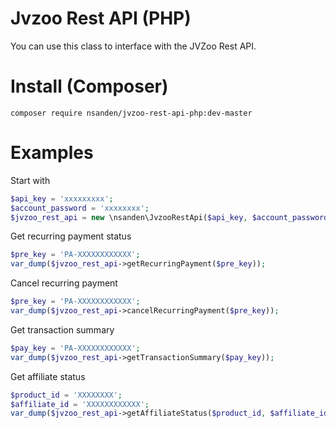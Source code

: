 # Jvzoo Rest API (PHP)

You can use this class to interface with the JVZoo Rest API.

# Install (Composer)

```
composer require nsanden/jvzoo-rest-api-php:dev-master
```

# Examples

Start with
```php
$api_key = 'xxxxxxxxx';
$account_password = 'xxxxxxxx';
$jvzoo_rest_api = new \nsanden\JvzooRestApi($api_key, $account_password);
```
Get recurring payment status
```php
$pre_key = 'PA-XXXXXXXXXXXX';
var_dump($jvzoo_rest_api->getRecurringPayment($pre_key));
```
Cancel recurring payment
```php
$pre_key = 'PA-XXXXXXXXXXXX';
var_dump($jvzoo_rest_api->cancelRecurringPayment($pre_key));
```
Get transaction summary
```php
$pay_key = 'PA-XXXXXXXXXXXX';
var_dump($jvzoo_rest_api->getTransactionSummary($pay_key));
```
Get affiliate status
```php
$product_id = 'XXXXXXXX';
$affiliate_id = 'XXXXXXXXXXXX';
var_dump($jvzoo_rest_api->getAffiliateStatus($product_id, $affiliate_id));
```
